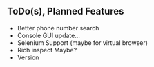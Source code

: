 
## ToDo(s), Planned Features

- Better phone number search
- Console GUI update...
- Selenium Support (maybe for virtual browser)
- Rich inspect Maybe?
- Version 

